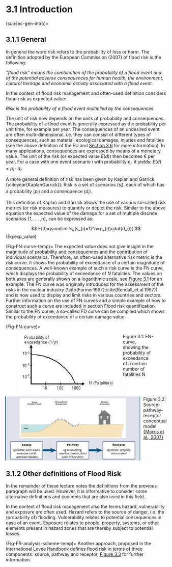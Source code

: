 # 3.1 Introduction
(subsec-gen-intro)=
## 3.1.1 General

In general the word risk refers to the probability of loss or harm. The definition adopted by the European Commission (2007) of flood risk is the following:

*"flood risk" means the combination of the probability of a flood event and of the potential adverse consequences for human health, the environment, cultural heritage and economic activity associated with a flood event.*

In the context of flood risk management and often-used definition considers flood risk as expected value:

*Risk is the probability of a flood event multiplied by the consequences*

The unit of risk now depends on the units of probability and consequences. The probability of a flood event is generally expressed as the probability per unit time, for example per year. The consequences of an undesired event are often multi-dimensional, i.e. they can consist of different types of consequences, such as material, ecological damages, injuries and fatalities (see the above definition of the EU and [Section 3.6](sec-flood-dam-ass) for more information). In many applications, consequences are expressed by means of a monetary value. The unit of the risk (or expected value $E(d)$) then becomes € per year. For a case with one event scenario $i$ with probability $p_{i}$, it yields: $E(d)= p_{i}\cdot{d_{i}}$.

A more general definition of risk has been given by Kaplan and Garrick (\citeyear{KaplanGarrick}): Risk is a set of scenarios ($s_{i}$), each of which has a probability ($p_{i}$) and a consequence ($d_{i}$). 

This definition of Kaplan and Garrick allows the use of various so-called risk metrics (or risk measures) to quantify or depict the risk. Similar to the above equation the expected value of the damage for a set of multiple discrete scenarios {1,. . . ,n}, can be expressed as: 

$$
E(d)=\sum\limits_{s_{i}=1}^n=p_{i}\cdot{d_{i}}
$$ (Eq:exp_value)

(Fig-FN-curve-temp)=
The expected value does not give insight in the magnitude of probability and consequences and the contribution of individual scenarios. Therefore, an often-used alternative risk metric is the risk curve. It shows the probability of exceedance of a certain magnitude of consequences. A well-known example of such a risk curve is the FN curve, which displays the probability of exceedance of $N$ fatalities. The values on both axes are generally shown on a logarithmic scale, see  [Figure 3.1](#Fig-FN-curve) for an example. The FN curve was originally introduced for the assessment of the risks in the nuclear industry (\cite{Farmer1967};\cite{Kendall_et.al.1997}) and is now used to display and limit risks in various countries and sectors. Further information on the use of FN curves and a simple example of how to construct such a curve are included in section Flood risk quantification. Similar to the FN curve, a so-called FD curve can be compiled which shows the probability of exceedance of a certain damage value.

(Fig-FN-curve)=
<figure style="display: flex; justify-content: center; gap: 10px;">
  <img src="./chapter3_figures/figh3_1.jpg" alt="FN-curve, showing the probability of exceedance of a certain number of fatalities N">
  <figcaption>Figure 3.1: FN-curve, showing the probability of exceedance of a certain number of fatalities N</figcaption>
</figure>

<figure style="display: flex; justify-content: center; gap: 10px;">
  <img src="./chapter3_figures/figh3_2.jpg" alt="Source-pathway-receptor conceptual model">
  <figcaption>Figure 3.2: Source-pathway-receptor conceptual model <a href="#Morris_et.al.2007">{Morris et al., 2007}</a></figcaption>
</figure>

## 3.1.2 Other definitions of Flood Risk

In the remainder of these lecture notes the definitions from the previous paragraph will be used. However, it is informative to consider some alternative definitions and concepts that are also used in this field.

In the context of flood risk management also the terms hazard, vulnerability and exposure are often used. Hazard refers to the source of danger, i.e. the (probability of) flooding. Vulnerability relates to potential consequences in case of an event. Exposure relates to people, property, systems, or other elements present in hazard zones that are thereby subject to potential losses.

(Fig-FR-analysis-scheme-temp)=
Another approach, proposed in the International Levee Handbook defines flood risk in terms of three components: source, pathway and receptor, [Figure 3.3](Fig-FR-analysis-scheme) for further information.

